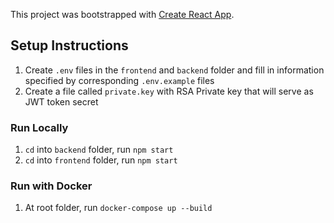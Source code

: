 This project was bootstrapped with [Create React App](https://github.com/facebook/create-react-app).

## Setup Instructions

1. Create `.env` files in the `frontend` and `backend` folder and fill in information specified by corresponding `.env.example` files
2. Create a file called `private.key` with RSA Private key that will serve as JWT token secret

### Run Locally

1. `cd` into `backend` folder, run `npm start`
2. `cd` into `frontend` folder, run `npm start`

### Run with Docker

1. At root folder, run `docker-compose up --build`


